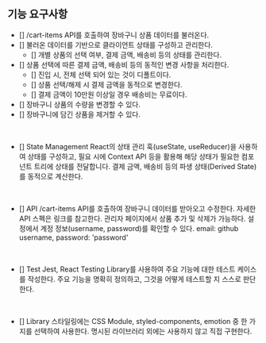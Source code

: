 ## 기능 요구사항

- [] /cart-items API를 호출하여 장바구니 상품 데이터를 불러온다.
- [] 불러온 데이터를 기반으로 클라이언트 상태를 구성하고 관리한다.
  - [] 개별 상품의 선택 여부, 결제 금액, 배송비 등의 상태를 관리한다.
- [] 상품 선택에 따른 결제 금액, 배송비 등의 동적인 변경 사항을 처리한다.
  - [] 진입 시, 전체 선택 되어 있는 것이 디폴트이다.
  - [] 상품 선택/해제 시 결제 금액을 동적으로 변경한다.
  - [] 결제 금액이 10만원 이상일 경우 배송비는 무료이다.
- [] 장바구니 상품의 수량을 변경할 수 있다.
- [] 장바구니에 담긴 상품을 제거할 수 있다.

<br/>

- [] State Management
  React의 상태 관리 훅(useState, useReducer)을 사용하여 상태를 구성하고, 필요 시에 Context API 등을 활용해 해당 상태가 필요한 컴포넌트 트리에 상태를 전달합니다.
  결제 금액, 배송비 등의 파생 상태(Derived State)를 동적으로 계산한다.

<br/>

- [] API
  /cart-items API를 호출하여 장바구니 데이터를 받아오고 수정한다. 자세한 API 스펙은 링크를 참고한다.
  관리자 페이지에서 상품 추가 및 삭제가 가능하다.
  설정에서 계정 정보(username, password)를 확인할 수 있다.
  email: github username, password: 'password'

<br/>

- [] Test
  Jest, React Testing Library를 사용하여 주요 기능에 대한 테스트 케이스를 작성한다.
  주요 기능을 명확히 정의하고, 그것을 어떻게 테스트할 지 스스로 판단한다.

<br/>

- [] Library
  스타일링에는 CSS Module, styled-components, emotion 중 한 가지를 선택하여 사용한다.
  명시된 라이브러리 외에는 사용하지 않고 직접 구현한다.
